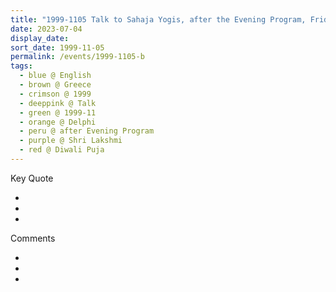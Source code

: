 ```yaml
---
title: "1999-1105 Talk to Sahaja Yogis, after the Evening Program, Friday before Diwālī Pūjā (Dhanatheras Day), Apollon Camping, Delphi, Greece"
date: 2023-07-04
display_date: 
sort_date: 1999-11-05
permalink: /events/1999-1105-b
tags:
  - blue @ English
  - brown @ Greece
  - crimson @ 1999
  - deeppink @ Talk
  - green @ 1999-11
  - orange @ Delphi
  - peru @ after Evening Program
  - purple @ Shri Lakshmi
  - red @ Diwali Puja
---
```


<div class="main">
  <div class="wave-list">
    <div class="title">
      <div class="text" style="--color: green">
        Key Quote
      </div>
    </div>
    <ul class="list">
        <li class="item" data-color-BlanchedAlmond>
        </li>
        <li class="item" style="--color: Lavender">
        </li>
        <li class="item" style="--color: BlanchedAlmond">
        </li>
      </ul>
  </div>
</div>

<div class="main">
  <div class="wave-list">
    <div class="title">
      <div class="text" style="--color: green">
        Comments
      </div>
    </div>
    <ul class="list">
        <li class="item" data-color-Ivory>
        </li>
        <li class="item" style="--color: PaleTurquiose">
        </li>
        <li class="item" style="--color: Ivory">
        </li>
      </ul>
  </div>
</div>